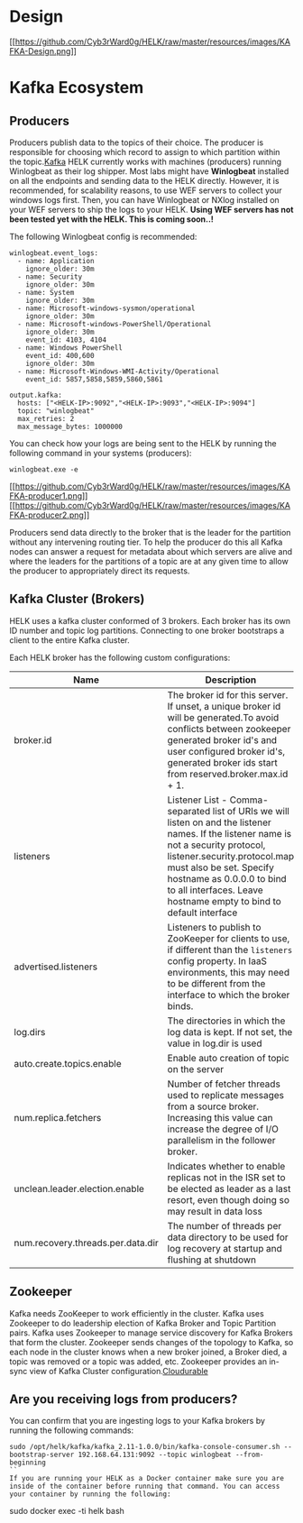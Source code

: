 # Design
[[https://github.com/Cyb3rWard0g/HELK/raw/master/resources/images/KAFKA-Design.png]]

# Kafka Ecosystem
## Producers
Producers publish data to the topics of their choice. The producer is responsible for choosing which record to assign to which partition within the topic.[Kafka](http://kafka.apache.org/documentation.html#producerapi) HELK currently works with machines (producers) running Winlogbeat as their log shipper. Most labs might have **Winlogbeat** installed on all the endpoints and sending data to the HELK directly. However, it is recommended, for scalability reasons, to use WEF servers to collect your windows logs first. Then, you can have Winlogbeat or NXlog installed on your WEF servers to ship the logs to your HELK. **Using WEF servers has not been tested yet with the HELK. This is coming soon..!**

The following Winlogbeat config is recommended:
```
winlogbeat.event_logs:
  - name: Application
    ignore_older: 30m
  - name: Security
    ignore_older: 30m
  - name: System
    ignore_older: 30m
  - name: Microsoft-windows-sysmon/operational
    ignore_older: 30m
  - name: Microsoft-windows-PowerShell/Operational
    ignore_older: 30m
    event_id: 4103, 4104
  - name: Windows PowerShell
    event_id: 400,600
    ignore_older: 30m
  - name: Microsoft-Windows-WMI-Activity/Operational
    event_id: 5857,5858,5859,5860,5861

output.kafka:
  hosts: ["<HELK-IP>:9092","<HELK-IP>:9093","<HELK-IP>:9094"]
  topic: "winlogbeat"
  max_retries: 2
  max_message_bytes: 1000000
```
You can check how your logs are being sent to the HELK by running the following command in your systems (producers):
```
winlogbeat.exe -e
```
[[https://github.com/Cyb3rWard0g/HELK/raw/master/resources/images/KAFKA-producer1.png]]
[[https://github.com/Cyb3rWard0g/HELK/raw/master/resources/images/KAFKA-producer2.png]]

Producers send data directly to the broker that is the leader for the partition without any intervening routing tier. To help the producer do this all Kafka nodes can answer a request for metadata about which servers are alive and where the leaders for the partitions of a topic are at any given time to allow the producer to appropriately direct its requests.

## Kafka Cluster (Brokers)
HELK uses a kafka cluster conformed of 3 brokers. Each broker has its own ID number and topic log partitions. Connecting to one broker bootstraps a client to the entire Kafka cluster.

Each HELK broker has the following custom configurations:

| Name | Description | Type | Value |
|--------|---------|-------|-------|
| broker.id | The broker id for this server. If unset, a unique broker id will be generated.To avoid conflicts between zookeeper generated broker id's and user configured broker id's, generated broker ids start from reserved.broker.max.id + 1. | int | 0,1,2 |
| listeners | Listener List - Comma-separated list of URIs we will listen on and the listener names. If the listener name is not a security protocol, listener.security.protocol.map must also be set. Specify hostname as 0.0.0.0 to bind to all interfaces. Leave hostname empty to bind to default interface | string | PLAINTEXT://:9092 PLAINTEXT://:9093 PLAINTEXT://:9094 |
| advertised.listeners | Listeners to publish to ZooKeeper for clients to use, if different than the `listeners` config property. In IaaS environments, this may need to be different from the interface to which the broker binds. | string | PLAINTEXT://HELKIP:9092 PLAINTEXT://HELKIP:9093 PLAINTEXT://HELKIP:9094 |
| log.dirs | The directories in which the log data is kept. If not set, the value in log.dir is used | string | /tmp/kafka-logs /tmp/kafka-logs-1 /tmp/kafka-logs-2|
| auto.create.topics.enable | Enable auto creation of topic on the server | boolean | false |
| num.replica.fetchers | Number of fetcher threads used to replicate messages from a source broker. Increasing this value can increase the degree of I/O parallelism in the follower broker. | int | 2 |
| unclean.leader.election.enable | Indicates whether to enable replicas not in the ISR set to be elected as leader as a last resort, even though doing so may result in data loss | boolean | true |
| num.recovery.threads.per.data.dir | The number of threads per data directory to be used for log recovery at startup and flushing at shutdown | int | 1 |

## Zookeeper
Kafka needs ZooKeeper to work efficiently in the cluster. Kafka uses Zookeeper to do leadership election of Kafka Broker and Topic Partition pairs. Kafka uses Zookeeper to manage service discovery for Kafka Brokers that form the cluster. Zookeeper sends changes of the topology to Kafka, so each node in the cluster knows when a new broker joined, a Broker died, a topic was removed or a topic was added, etc. Zookeeper provides an in-sync view of Kafka Cluster configuration.[Cloudurable](http://cloudurable.com/blog/kafka-architecture/index.html)

## Are you receiving logs from producers?
You can confirm that you are ingesting logs to your Kafka brokers by running the following commands:
```
sudo /opt/helk/kafka/kafka_2.11-1.0.0/bin/kafka-console-consumer.sh --bootstrap-server 192.168.64.131:9092 --topic winlogbeat --from-beginning
``
If you are running your HELK as a Docker container make sure you are inside of the container before running that command. You can access your container by running the following:
```
sudo docker exec -ti helk bash
```